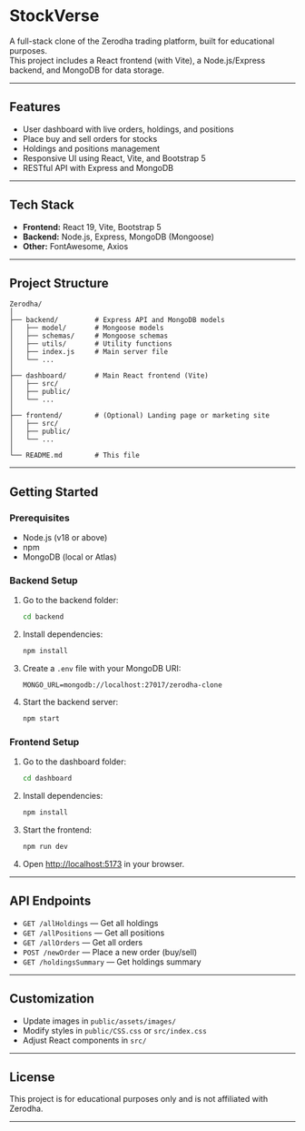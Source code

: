 # StockVerse

A full-stack clone of the Zerodha trading platform, built for educational purposes.  
This project includes a React frontend (with Vite), a Node.js/Express backend, and MongoDB for data storage.

---

## Features

- User dashboard with live orders, holdings, and positions
- Place buy and sell orders for stocks
- Holdings and positions management
- Responsive UI using React, Vite, and Bootstrap 5
- RESTful API with Express and MongoDB

---

## Tech Stack

- **Frontend:** React 19, Vite, Bootstrap 5
- **Backend:** Node.js, Express, MongoDB (Mongoose)
- **Other:** FontAwesome, Axios

---

## Project Structure

```
Zerodha/
│
├── backend/         # Express API and MongoDB models
│   ├── model/       # Mongoose models
│   ├── schemas/     # Mongoose schemas
│   ├── utils/       # Utility functions
│   ├── index.js     # Main server file
│   └── ...
│
├── dashboard/       # Main React frontend (Vite)
│   ├── src/
│   ├── public/
│   └── ...
│
├── frontend/        # (Optional) Landing page or marketing site
│   ├── src/
│   ├── public/
│   └── ...
│
└── README.md        # This file
```

---

## Getting Started

### Prerequisites

- Node.js (v18 or above)
- npm
- MongoDB (local or Atlas)

### Backend Setup

1. Go to the backend folder:
   ```sh
   cd backend
   ```
2. Install dependencies:
   ```sh
   npm install
   ```
3. Create a `.env` file with your MongoDB URI:
   ```
   MONGO_URL=mongodb://localhost:27017/zerodha-clone
   ```
4. Start the backend server:
   ```sh
   npm start
   ```

### Frontend Setup

1. Go to the dashboard folder:
   ```sh
   cd dashboard
   ```
2. Install dependencies:
   ```sh
   npm install
   ```
3. Start the frontend:
   ```sh
   npm run dev
   ```
4. Open [http://localhost:5173](http://localhost:5173) in your browser.

---

## API Endpoints

- `GET /allHoldings` — Get all holdings
- `GET /allPositions` — Get all positions
- `GET /allOrders` — Get all orders
- `POST /newOrder` — Place a new order (buy/sell)
- `GET /holdingsSummary` — Get holdings summary

---

## Customization

- Update images in `public/assets/images/`
- Modify styles in `public/CSS.css` or `src/index.css`
- Adjust React components in `src/`

---

## License

This project is for educational purposes only and is not affiliated with Zerodha.

---
